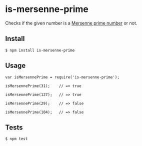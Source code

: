 # is-mersenne-prime

Checks if the given number is a [Mersenne prime number](https://en.wikipedia.org/wiki/Mersenne_prime) or not.

## Install

```
$ npm install is-mersenne-prime
```

## Usage

```
var isMersennePrime = require('is-mersenne-prime');

isMersennePrime(31);    // => true

isMersennePrime(127);   // => true

isMersennePrime(29);    // => false

isMersennePrime(104);   // => false

```

## Tests

```
$ npm test
```
